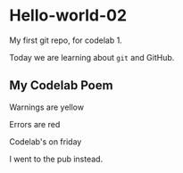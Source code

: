 # Hello-world-02
My first git repo, for codelab 1.

Today we are learning about `git` and GitHub.

## My Codelab Poem

Warnings are yellow

Errors are red

Codelab's on friday

I went to the pub instead.

